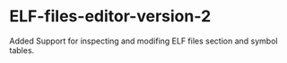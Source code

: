 # ELF-files-editor-version-2
Added Support for inspecting and modifing ELF files section and symbol tables.
